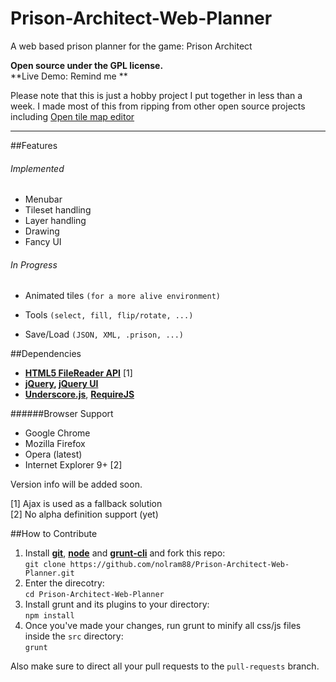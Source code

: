 # Prison-Architect-Web-Planner
A web based prison planner for the game: Prison Architect
 
**Open source under the GPL license.**  
**Live Demo: Remind me **  

Please note that this is just a hobby project I put together in less than a week.
I made most of this from ripping from other open source projects including [Open tile map editor](https://github.com/elias-schuett/Online-Tile-Map-Editor)

----

##Features

###### Implemented
  
  * Menubar
  * Tileset handling
  * Layer handling
  * Drawing
  * Fancy UI

###### In Progress

  * Animated tiles `(for a more alive environment)`
  
  * Tools `(select, fill, flip/rotate, ...)`
  * Save/Load `(JSON, XML, .prison, ...)`


##Dependencies

  * **[HTML5 FileReader API](http://www.w3.org/TR/FileAPI/#dfn-filereader)** [1]
  * **[jQuery](http://jquery.com/), [jQuery UI](http://jqueryui.com/)**
  * **[Underscore.js](http://underscorejs.org/)**, **[RequireJS](http://requirejs.org/)**


######Browser Support

  * Google Chrome
  * Mozilla Firefox
  * Opera (latest)
  * Internet Explorer 9+ [2]

Version info will be added soon.

[1] Ajax is used as a fallback solution  
[2] No alpha definition support (yet)


##How to Contribute

1. Install [**git**](http://git-scm.com/), [**node**](http://nodejs.org/)  and [**grunt-cli**](http://gruntjs.com/getting-started) and fork this repo:  
   `git clone https://github.com/nolram88/Prison-Architect-Web-Planner.git`
3. Enter the direcotry:  
   `cd Prison-Architect-Web-Planner`
3. Install grunt and its plugins to your directory:  
   `npm install`
4. Once you've made your changes, run grunt to minify all css/js files inside the `src` directory:  
   `grunt`

Also make sure to direct all your pull requests to the `pull-requests` branch.
